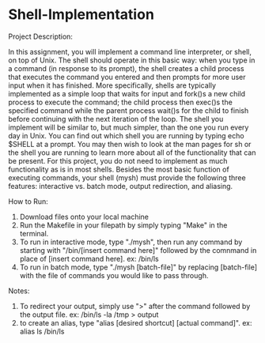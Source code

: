 # Shell-Implementation

Project Description:

  In this assignment, you will implement a command line interpreter, or shell, on top of Unix. The shell should operate in this basic way: when you type 
  in a command (in response to its prompt), the shell creates a child process that executes the command you entered and then prompts for more user input 
  when it has finished.  More specifically, shells are typically implemented as a simple loop that waits for input and fork()s a new child process to 
  execute the command; the child process then exec()s the specified command while the parent process wait()s for the child to finish before continuing 
  with the next iteration of the loop. The shell you implement will be similar to, but much simpler, than the one you run every day in Unix. You can 
  find out which shell you are running by typing echo $SHELL at a prompt. You may then wish to look at the man pages for sh or the shell you are running 
  to learn more about all of the functionality that can be present. For this project, you do not need to implement as much functionality as is in most 
  shells.  Besides the most basic function of executing commands, your shell (mysh) must provide the following three features: interactive vs. batch mode,
  output redirection, and aliasing.
  
How to Run:
  1) Download files onto your local machine
  2) Run the Makefile in your filepath by simply typing "Make" in the terminal.
  3) To run in interactive mode, type "./mysh", then run any command by starting with "/bin/[insert command here]" followed by the comnmand in place of 
  [insert command here]. ex: /bin/ls
  4) To run in batch mode, type "./mysh [batch-file]" by replacing [batch-file] with the file of commands you would like to pass through.
  
Notes: 
  1) To redirect your output, simply use ">" after the command followed by the output file. ex: /bin/ls -la /tmp > output
  2) to create an alias, type "alias [desired shortcut] [actual command]". ex: alias ls /bin/ls
